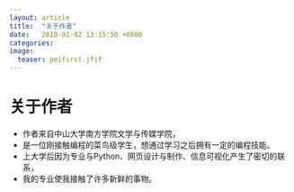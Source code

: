 ```yaml
---
layout: article
title:  "关于作者"
date:   2018-01-02 13:15:50 +0800
categories:
image:
  teaser: peifirst.jfif
---
```

# 关于作者
- 作者来自中山大学南方学院文学与传媒学院，
- 是一位刚接触编程的菜鸟级学生，想通过学习之后拥有一定的编程技能。
- 上大学后因为专业与Python、网页设计与制作、信息可视化产生了密切的联系，
- 我的专业使我接触了许多新鲜的事物。
